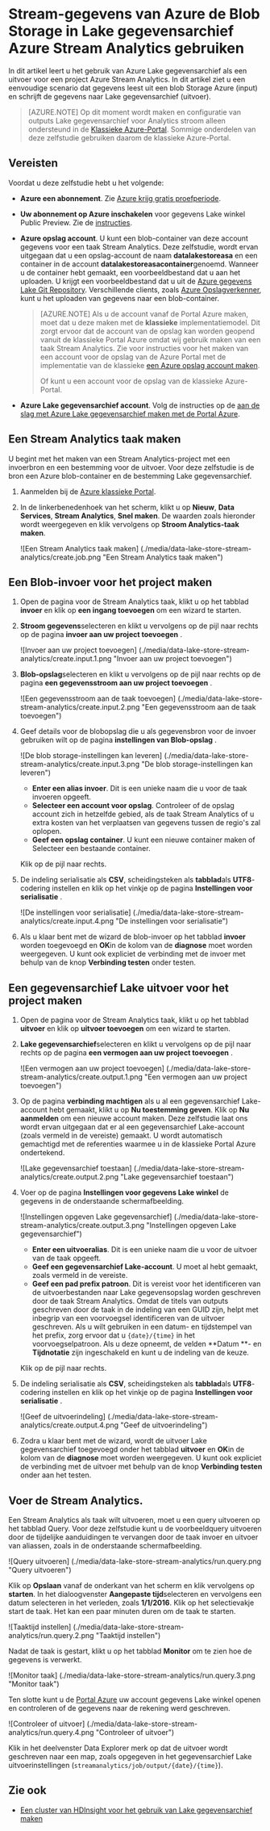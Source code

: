 <properties
   pageTitle="Gegevens van Analytics Stream streamen naar Lake gegevensarchief | Azure"
   description="Azure Stream Analytics voor stream-gegevens gebruiken in Azure Lake gegevensarchief"
   services="data-lake-store,stream-analytics" 
   documentationCenter=""
   authors="nitinme"
   manager="jhubbard"
   editor="cgronlun"/>

<tags
   ms.service="data-lake-store"
   ms.devlang="na"
   ms.topic="article"
   ms.tgt_pltfrm="na"
   ms.workload="big-data"
   ms.date="07/07/2016"
   ms.author="nitinme"/>

# <a name="stream-data-from-azure-storage-blob-into-data-lake-store-using-azure-stream-analytics"></a>Stream-gegevens van Azure de Blob Storage in Lake gegevensarchief Azure Stream Analytics gebruiken

In dit artikel leert u het gebruik van Azure Lake gegevensarchief als een uitvoer voor een project Azure Stream Analytics. In dit artikel ziet u een eenvoudige scenario dat gegevens leest uit een blob Storage Azure (input) en schrijft de gegevens naar Lake gegevensarchief (uitvoer).

>[AZURE.NOTE] Op dit moment wordt maken en configuratie van outputs Lake gegevensarchief voor Analytics stroom alleen ondersteund in de [Klassieke Azure-Portal](https://manage.windowsazure.com). Sommige onderdelen van deze zelfstudie gebruiken daarom de klassieke Azure-Portal.

## <a name="prerequisites"></a>Vereisten

Voordat u deze zelfstudie hebt u het volgende:

- **Azure een abonnement**. Zie [Azure krijg gratis proefperiode](https://azure.microsoft.com/pricing/free-trial/).

- **Uw abonnement op Azure inschakelen** voor gegevens Lake winkel Public Preview. Zie de [instructies](data-lake-store-get-started-portal.md#signup).

- **Azure opslag account**. U kunt een blob-container van deze account gegevens voor een taak Stream Analytics. Deze zelfstudie, wordt ervan uitgegaan dat u een opslag-account de naam **datalakestoreasa** en een container in de account **datalakestoreasacontainer**genoemd. Wanneer u de container hebt gemaakt, een voorbeeldbestand dat u aan het uploaden. U krijgt een voorbeeldbestand dat u uit de [Azure gegevens Lake Git Repository](https://github.com/Azure/usql/tree/master/Examples/Samples/Data/AmbulanceData/Drivers.txt). Verschillende clients, zoals [Azure Opslagverkenner](http://storageexplorer.com/), kunt u het uploaden van gegevens naar een blob-container.

    >[AZURE.NOTE] Als u de account vanaf de Portal Azure maken, moet dat u deze maken met de **klassieke** implementatiemodel. Dit zorgt ervoor dat de account van de opslag kan worden geopend vanuit de klassieke Portal Azure omdat wij gebruik maken van een taak Stream Analytics. Zie voor instructies voor het maken van een account voor de opslag van de Azure Portal met de implementatie van de klassieke [een Azure opslag account maken](../storage/storage-create-storage-account/#create-a-storage-account).
    >
    > Of kunt u een account voor de opslag van de klassieke Azure-Portal.

- **Azure Lake gegevensarchief account**. Volg de instructies op de [aan de slag met Azure Lake gegevensarchief maken met de Portal Azure](data-lake-store-get-started-portal.md).  


## <a name="create-a-stream-analytics-job"></a>Een Stream Analytics taak maken

U begint met het maken van een Stream Analytics-project met een invoerbron en een bestemming voor de uitvoer. Voor deze zelfstudie is de bron een Azure blob-container en de bestemming Lake gegevensarchief.

1. Aanmelden bij de [Azure klassieke Portal](https://manage.windowsazure.com).

2. In de linkerbenedenhoek van het scherm, klikt u op **Nieuw**, **Data Services**, **Stream Analytics**, **Snel maken**. De waarden zoals hieronder wordt weergegeven en klik vervolgens op **Stroom Analytics-taak maken**.

    ![Een Stream Analytics taak maken] (./media/data-lake-store-stream-analytics/create.job.png "Een Stream Analytics taak maken")

## <a name="create-a-blob-input-for-the-job"></a>Een Blob-invoer voor het project maken

1. Open de pagina voor de Stream Analytics taak, klikt u op het tabblad **invoer** en klik op **een ingang toevoegen** om een wizard te starten.

2. **Stroom gegevens**selecteren en klikt u vervolgens op de pijl naar rechts op de pagina **invoer aan uw project toevoegen** .

    ![Invoer aan uw project toevoegen] (./media/data-lake-store-stream-analytics/create.input.1.png "Invoer aan uw project toevoegen")

3. **Blob-opslag**selecteren en klikt u vervolgens op de pijl naar rechts op de pagina **een gegevensstroom aan uw project toevoegen** .

    ![Een gegevensstroom aan de taak toevoegen] (./media/data-lake-store-stream-analytics/create.input.2.png "Een gegevensstroom aan de taak toevoegen")

4. Geef details voor de blobopslag die u als gegevensbron voor de invoer gebruiken wilt op de pagina **instellingen van Blob-opslag** .

    ![De blob storage-instellingen kan leveren] (./media/data-lake-store-stream-analytics/create.input.3.png "De blob storage-instellingen kan leveren")

    * **Enter een alias invoer**. Dit is een unieke naam die u voor de taak invoeren opgeeft.
    * **Selecteer een account voor opslag**. Controleer of de opslag account zich in hetzelfde gebied, als de taak Stream Analytics of u extra kosten van het verplaatsen van gegevens tussen de regio's zal oplopen.
    * **Geef een opslag container**. U kunt een nieuwe container maken of Selecteer een bestaande container.

    Klik op de pijl naar rechts.

5. De indeling serialisatie als **CSV**, scheidingsteken als **tabblad**als **UTF8**-codering instellen en klik op het vinkje op de pagina **Instellingen voor serialisatie** .

    ![De instellingen voor serialisatie] (./media/data-lake-store-stream-analytics/create.input.4.png "De instellingen voor serialisatie")

6. Als u klaar bent met de wizard de blob-invoer op het tabblad **invoer** worden toegevoegd en **OK**in de kolom van de **diagnose** moet worden weergegeven. U kunt ook expliciet de verbinding met de invoer met behulp van de knop **Verbinding testen** onder testen.

## <a name="create-a-data-lake-store-output-for-the-job"></a>Een gegevensarchief Lake uitvoer voor het project maken

1. Open de pagina voor de Stream Analytics taak, klikt u op het tabblad **uitvoer** en klik op **uitvoer toevoegen** om een wizard te starten.

2. **Lake gegevensarchief**selecteren en klikt u vervolgens op de pijl naar rechts op de pagina **een vermogen aan uw project toevoegen** .

    ![Een vermogen aan uw project toevoegen] (./media/data-lake-store-stream-analytics/create.output.1.png "Een vermogen aan uw project toevoegen")

3. Op de pagina **verbinding machtigen** als u al een gegevensarchief Lake-account hebt gemaakt, klikt u op **Nu toestemming geven**. Klik op **Nu aanmelden** om een nieuwe account maken. Deze zelfstudie laat ons wordt ervan uitgegaan dat er al een gegevensarchief Lake-account (zoals vermeld in de vereiste) gemaakt. U wordt automatisch gemachtigd met de referenties waarmee u in de klassieke Portal Azure ondertekend.

    ![Lake gegevensarchief toestaan] (./media/data-lake-store-stream-analytics/create.output.2.png "Lake gegevensarchief toestaan")

4. Voer op de pagina **Instellingen voor gegevens Lake winkel** de gegevens in de onderstaande schermafbeelding.

    ![Instellingen opgeven Lake gegevensarchief] (./media/data-lake-store-stream-analytics/create.output.3.png "Instellingen opgeven Lake gegevensarchief")

    * **Enter een uitvoeralias**. Dit is een unieke naam die u voor de uitvoer van de taak opgeeft.
    * **Geef een gegevensarchief Lake-account**. U moet al hebt gemaakt, zoals vermeld in de vereiste.
    * **Geef een pad prefix patroon**. Dit is vereist voor het identificeren van de uitvoerbestanden naar Lake gegevensopslag worden geschreven door de taak Stream Analytics. Omdat de titels van outputs geschreven door de taak in de indeling van een GUID zijn, helpt met inbegrip van een voorvoegsel identificeren van de uitvoer geschreven. Als u wilt gebruiken in een datum- en tijdstempel van het prefix, zorg ervoor dat u `{date}/{time}` in het voorvoegselpatroon. Als u deze opneemt, de velden **Datum **- en **Tijdnotatie** zijn ingeschakeld en kunt u de indeling van de keuze.

    Klik op de pijl naar rechts.

5. De indeling serialisatie als **CSV**, scheidingsteken als **tabblad**als **UTF8**-codering instellen en klik op het vinkje op de pagina **Instellingen voor serialisatie** .

    ![Geef de uitvoerindeling] (./media/data-lake-store-stream-analytics/create.output.4.png "Geef de uitvoerindeling")

6. Zodra u klaar bent met de wizard, wordt de uitvoer Lake gegevensarchief toegevoegd onder het tabblad **uitvoer** en **OK**in de kolom van de **diagnose** moet worden weergegeven. U kunt ook expliciet de verbinding met de uitvoer met behulp van de knop **Verbinding testen** onder aan het testen.

## <a name="run-the-stream-analytics-job"></a>Voer de Stream Analytics.

Een Stream Analytics als taak wilt uitvoeren, moet u een query uitvoeren op het tabblad Query. Voor deze zelfstudie kunt u de voorbeeldquery uitvoeren door de tijdelijke aanduidingen te vervangen door de taak invoer en uitvoer van aliassen, zoals in de onderstaande schermafbeelding.

![Query uitvoeren] (./media/data-lake-store-stream-analytics/run.query.png "Query uitvoeren")

Klik op **Opslaan** vanaf de onderkant van het scherm en klik vervolgens op **starten**. In het dialoogvenster **Aangepaste tijd**selecteren en vervolgens een datum selecteren in het verleden, zoals **1/1/2016**. Klik op het selectievakje start de taak. Het kan een paar minuten duren om de taak te starten.

![Taaktijd instellen] (./media/data-lake-store-stream-analytics/run.query.2.png "Taaktijd instellen")

Nadat de taak is gestart, klikt u op het tabblad **Monitor** om te zien hoe de gegevens is verwerkt.

![Monitor taak] (./media/data-lake-store-stream-analytics/run.query.3.png "Monitor taak")

Ten slotte kunt u de [Portal Azure](https://portal.azure.com) uw account gegevens Lake winkel openen en controleren of de gegevens naar de rekening werd geschreven.

![Controleer of uitvoer] (./media/data-lake-store-stream-analytics/run.query.4.png "Controleer of uitvoer")

Klik in het deelvenster Data Explorer merk op dat de uitvoer wordt geschreven naar een map, zoals opgegeven in het gegevensarchief Lake uitvoerinstellingen (`streamanalytics/job/output/{date}/{time}`).  

## <a name="see-also"></a>Zie ook

* [Een cluster van HDInsight voor het gebruik van Lake gegevensarchief maken](data-lake-store-hdinsight-hadoop-use-portal.md)
